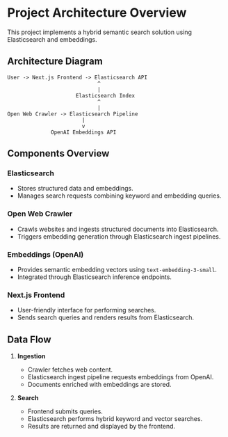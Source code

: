 
# Project Architecture Overview

This project implements a hybrid semantic search solution using Elasticsearch and embeddings.

## Architecture Diagram

```
User -> Next.js Frontend -> Elasticsearch API
                             ^
                             |
                      Elasticsearch Index
                             ^
                             |
Open Web Crawler -> Elasticsearch Pipeline
                        |
                        v
              OpenAI Embeddings API
```


## Components Overview

### Elasticsearch
- Stores structured data and embeddings.
- Manages search requests combining keyword and embedding queries.

### Open Web Crawler
- Crawls websites and ingests structured documents into Elasticsearch.
- Triggers embedding generation through Elasticsearch ingest pipelines.

### Embeddings (OpenAI)
- Provides semantic embedding vectors using `text-embedding-3-small`.
- Integrated through Elasticsearch inference endpoints.

### Next.js Frontend
- User-friendly interface for performing searches.
- Sends search queries and renders results from Elasticsearch.

## Data Flow
1. **Ingestion**
   - Crawler fetches web content.
   - Elasticsearch ingest pipeline requests embeddings from OpenAI.
   - Documents enriched with embeddings are stored.

2. **Search**
   - Frontend submits queries.
   - Elasticsearch performs hybrid keyword and vector searches.
   - Results are returned and displayed by the frontend.
